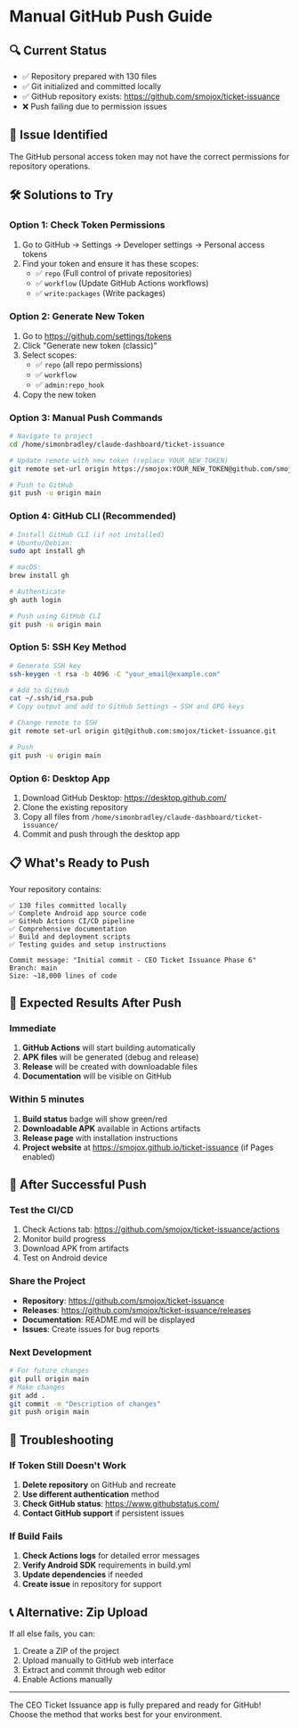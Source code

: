 # Manual GitHub Push Guide

## 🔍 Current Status
- ✅ Repository prepared with 130 files
- ✅ Git initialized and committed locally
- ✅ GitHub repository exists: https://github.com/smojox/ticket-issuance
- ❌ Push failing due to permission issues

## 🚨 Issue Identified
The GitHub personal access token may not have the correct permissions for repository operations.

## 🛠️ Solutions to Try

### Option 1: Check Token Permissions
1. Go to GitHub → Settings → Developer settings → Personal access tokens
2. Find your token and ensure it has these scopes:
   - ✅ `repo` (Full control of private repositories)
   - ✅ `workflow` (Update GitHub Actions workflows)
   - ✅ `write:packages` (Write packages)

### Option 2: Generate New Token
1. Go to https://github.com/settings/tokens
2. Click "Generate new token (classic)"
3. Select scopes:
   - ✅ `repo` (all repo permissions)
   - ✅ `workflow`
   - ✅ `admin:repo_hook`
4. Copy the new token

### Option 3: Manual Push Commands
```bash
# Navigate to project
cd /home/simonbradley/claude-dashboard/ticket-issuance

# Update remote with new token (replace YOUR_NEW_TOKEN)
git remote set-url origin https://smojox:YOUR_NEW_TOKEN@github.com/smojox/ticket-issuance.git

# Push to GitHub
git push -u origin main
```

### Option 4: GitHub CLI (Recommended)
```bash
# Install GitHub CLI (if not installed)
# Ubuntu/Debian:
sudo apt install gh

# macOS:
brew install gh

# Authenticate
gh auth login

# Push using GitHub CLI
git push -u origin main
```

### Option 5: SSH Key Method
```bash
# Generate SSH key
ssh-keygen -t rsa -b 4096 -C "your_email@example.com"

# Add to GitHub
cat ~/.ssh/id_rsa.pub
# Copy output and add to GitHub Settings → SSH and GPG keys

# Change remote to SSH
git remote set-url origin git@github.com:smojox/ticket-issuance.git

# Push
git push -u origin main
```

### Option 6: Desktop App
1. Download GitHub Desktop: https://desktop.github.com/
2. Clone the existing repository
3. Copy all files from `/home/simonbradley/claude-dashboard/ticket-issuance/`
4. Commit and push through the desktop app

## 📋 What's Ready to Push

Your repository contains:
```
✅ 130 files committed locally
✅ Complete Android app source code
✅ GitHub Actions CI/CD pipeline
✅ Comprehensive documentation
✅ Build and deployment scripts
✅ Testing guides and setup instructions

Commit message: "Initial commit - CEO Ticket Issuance Phase 6"
Branch: main
Size: ~18,000 lines of code
```

## 🎯 Expected Results After Push

### Immediate
1. **GitHub Actions** will start building automatically
2. **APK files** will be generated (debug and release)
3. **Release** will be created with downloadable files
4. **Documentation** will be visible on GitHub

### Within 5 minutes
1. **Build status** badge will show green/red
2. **Downloadable APK** available in Actions artifacts
3. **Release page** with installation instructions
4. **Project website** at https://smojox.github.io/ticket-issuance (if Pages enabled)

## 🚀 After Successful Push

### Test the CI/CD
1. Check Actions tab: https://github.com/smojox/ticket-issuance/actions
2. Monitor build progress
3. Download APK from artifacts
4. Test on Android device

### Share the Project
- **Repository**: https://github.com/smojox/ticket-issuance
- **Releases**: https://github.com/smojox/ticket-issuance/releases
- **Documentation**: README.md will be displayed
- **Issues**: Create issues for bug reports

### Next Development
```bash
# For future changes
git pull origin main
# Make changes
git add .
git commit -m "Description of changes"
git push origin main
```

## 🔧 Troubleshooting

### If Token Still Doesn't Work
1. **Delete repository** on GitHub and recreate
2. **Use different authentication** method
3. **Check GitHub status**: https://www.githubstatus.com/
4. **Contact GitHub support** if persistent issues

### If Build Fails
1. **Check Actions logs** for detailed error messages
2. **Verify Android SDK** requirements in build.yml
3. **Update dependencies** if needed
4. **Create issue** in repository for support

## 📞 Alternative: Zip Upload

If all else fails, you can:
1. Create a ZIP of the project
2. Upload manually to GitHub web interface
3. Extract and commit through web editor
4. Enable Actions manually

---

The CEO Ticket Issuance app is fully prepared and ready for GitHub! Choose the method that works best for your environment.
